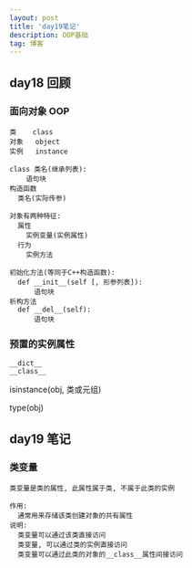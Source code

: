 ```yaml
---
layout: post
title: 'day19笔记'
description: OOP基础
tag: 博客
---   
```

## day18 回顾
### 面向对象 OOP
    类    class
    对象   object
    实例   instance

    class 类名(继承列表):
        语句块
    构造函数
      类名(实际传参)

    对象有两种特征:
      属性
        实例变量(实例属性)
      行为
        实例方法

    初始化方法(等同于C++构造函数):
      def __init__(self [, 形参列表]):
          语句块
    析构方法
      def __del__(self):
          语句块

### 预置的实例属性
    __dict__
    __class__

isinstance(obj, 类或元组)
<p>
type(obj)
</p>

## day19 笔记
### 类变量
    类变量是类的属性, 此属性属于类, 不属于此类的实例

    作用:
      通常用来存储该类创建对象的共有属性
    说明:
      类变量可以通过该类直接访问
      类变量, 可以通过类的实例直接访问
      类变量可以通过此类的对象的__class__属性间接访问
